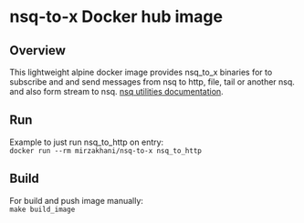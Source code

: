 # nsq-to-x Docker hub image

## Overview

This lightweight alpine docker image provides nsq_to_x binaries for to subscribe and and send messages from nsq to http, file, tail or another nsq. and also form stream to nsq. [nsq utilities documentation](https://nsq.io/components/utilities.html). 
## Run

Example to just run nsq_to_http on entry:  
`docker run --rm mirzakhani/nsq-to-x nsq_to_http`  


## Build

For build and push image manually:  
`make build_image`
